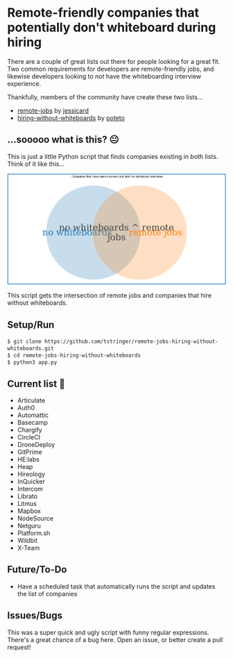 # Remote-friendly companies that potentially don't whiteboard during hiring

There are a couple of great lists out there for people looking for a great fit. Two common requirements for developers are remote-friendly jobs, and likewise developers looking to *not* have the whiteboarding interview experience.

Thankfully, members of the community have create these two lists...

- [remote-jobs](https://github.com/jessicard/remote-jobs) by [jessicard](https://github.com/jessicard)
- [hiring-without-whiteboards](https://github.com/poteto/hiring-without-whiteboards) by [poteto](https://github.com/poteto)

## ...sooooo what is this? :neutral_face:

This is just a little Python script that finds companies existing in both lists. Think of it like this...

![chart](./images/chart.png)

This script gets the intersection of remote jobs and companies that hire without whiteboards.

## Setup/Run

```
$ git clone https://github.com/tstringer/remote-jobs-hiring-without-whiteboards.git
$ cd remote-jobs-hiring-without-whiteboards
$ python3 app.py
```

## Current list :newspaper:

- Articulate
- Auth0
- Automattic
- Basecamp
- Chargify
- CircleCI
- DroneDeploy
- GitPrime
- HE:labs
- Heap
- Hireology
- InQuicker
- Intercom
- Librato
- Litmus
- Mapbox
- NodeSource
- Netguru
- Platform.sh
- Wildbit
- X-Team

## Future/To-Do

- Have a scheduled task that automatically runs the script and updates the list of companies

## Issues/Bugs

This was a super quick and ugly script with funny regular expressions. There's a great chance of a bug here. Open an issue, or better create a pull request!

